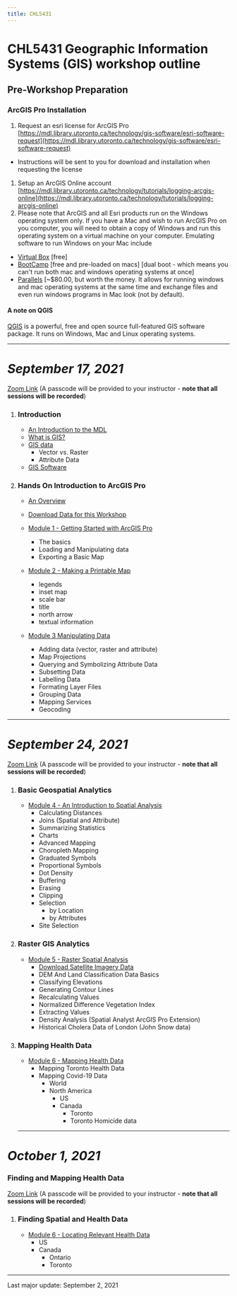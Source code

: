 ```yaml
---
title: CHL5431
---
```


# CHL5431 Geographic Information Systems (GIS) workshop outline


## Pre-Workshop Preparation

### ArcGIS Pro Installation

1. Request an esri license for ArcGIS Pro [https://mdl.library.utoronto.ca/technology/gis-software/esri-software-request](https://mdl.library.utoronto.ca/technology/gis-software/esri-software-request)
  * Instructions will be sent to you for download and installation when requesting the license
1. Setup an ArcGIS Online account [https://mdl.library.utoronto.ca/technology/tutorials/logging-arcgis-online](https://mdl.library.utoronto.ca/technology/tutorials/logging-arcgis-online)
1. Please note that ArcGIS and all Esri products run on the Windows operating system only. If you have a Mac and wish to run ArcGIS Pro on you computer, you will need to obtain a copy of Windows and run this operating system on a virtual machine on your computer. Emulating software to run Windows on your Mac include 
  * [Virtual Box](https://www.oracle.com/virtualization/virtualbox/) [free]
  * [BootCamp](https://support.apple.com/en-ca/boot-camp) [free and pre-loaded on macs] [dual boot - which means you can't run both mac and windows operating systems at once]
  * [Parallels](https://www.parallels.com/) [~$80.00, but worth the money. It allows for running windows and mac operating systems at the same time and exchange files and even run windows programs in Mac look (not by default).

#### A note on QGIS

[QGIS](http://qgis.com) is a powerful, free and open source full-featured GIS software package. It runs on Windows, Mac and Linux operating systems. 

---

# *September 17, 2021*
[Zoom Link](https://utoronto.zoom.us/j/86413135307?from=addon)
(A passcode will be provided to your instructor - **note that all sessions will be recorded**)


1. ### Introduction

	- [An Introduction to the MDL](https://maps.library.utoronto.ca/workshops/ArcGISProWorkshop/2021/00%20-%20MDL%20(2021).pdf)
	- [What is GIS?](https://maps.library.utoronto.ca/workshops/ArcGISProWorkshop/2021/01%20-%20What%20is%20GIS_%20(2021).pdf)
	- [GIS data](https://maps.library.utoronto.ca/workshops/ArcGISProWorkshop/2021/02%20-%20GIS%20Data%20(2021).pdf)
		- Vector vs. Raster
		- Attribute Data
	- [GIS Software](https://maps.library.utoronto.ca/workshops/ArcGISProWorkshop/2021/03%20-%20GIS%20Software%20(2021).pdf)

1. ### Hands On Introduction to ArcGIS Pro

	- [An Overview](https://maps.library.utoronto.ca/workshops/ArcGISProWorkshop/2021/04%20-%20ArcGIS%20Pro%20Modules%20Overview%20(2021).pdf)
	- [Download Data for this Workshop](https://maps.library.utoronto.ca/workshops/ArcGISProWorkshop/2020/ArcGISProWorkshop2020.zip)
	- [Module 1 - Getting Started with ArcGIS Pro](https://maps.library.utoronto.ca/workshops/ArcGISProWorkshop/2021/05%20-%20ArcGIS%20pro%20Module%201%20-%20A%20Tour%20of%20ArcGIS%20Pro%20(2021).pdf)
		- The basics
		- Loading and Manipulating data
		- Exporting a Basic Map
	- [Module 2 - Making a Printable Map](https://maps.library.utoronto.ca/workshops/ArcGISProWorkshop/2021/06%20-%20ArcGIS%20Pro%20Module%202%20-%20Making%20a%20Map%20(2021).pdf) 
		- legends
		- inset map
		- scale bar
		- title
		- north arrow
	  - textual information
	
	- [Module 3 Manipulating Data](https://maps.library.utoronto.ca/workshops/ArcGISProWorkshop/2021/07%20-%20ArcGIS%20Pro%20Module%203%20-%20Loading%20and%20Manipulating%20Data%20(2021).pdf)
		- Adding data (vector, raster and attribute)
		- Map Projections
		- Querying and Symbolizing Attribute Data
		- Subsetting Data
		- Labelling Data
		- Formating Layer Files
		- Grouping Data
		- Mapping Services
		- Geocoding



---

# *September 24, 2021*

[Zoom Link](https://utoronto.zoom.us/j/86413135307?from=addon)
(A passcode will be provided to your instructor - **note that all sessions will be recorded**)

1. ### Basic Geospatial Analytics

	- [Module 4 - An Introduction to Spatial Analysis](https://maps.library.utoronto.ca/workshops/ArcGISProWorkshop/2021/08%20-%20ArcGIS%20Pro%20Module%204%20-%20Analysis%20Tools%20(2021).pdf)
		- Calculating Distances
		- Joins (Spatial and Attribute)
		- Summarizing Statistics
		- Charts
		- Advanced Mapping
		- Choropleth Mapping
		- Graduated Symbols
		- Proportional Symbols
		- Dot Density
		- Buffering
		- Erasing
		- Clipping
		- Selection 
			- by Location
			- by Attributes
		- Site Selection
1. ### Raster GIS Analytics
	- [Module 5 - Raster Spatial Analysis](https://maps.library.utoronto.ca/workshops/ArcGISProWorkshop/2021/09%20-%20ArcGIS%20Pro%20Module%205%20-%20Working%20with%20Raster%20Data%20(2021).pdf)
		- [Download Satellite Imagery Data](https://maps.library.utoronto.ca/workshops/ArcGISProWorkshop/2021/landsat8.tar)
		- DEM And Land Classification Data Basics
		- Classifying Elevations
		- Generating Contour Lines
		- Recalculating Values
		- Normalized Difference Vegetation Index
		- Extracting Values
		- Density Analysis (Spatial Analyst ArcGIS Pro Extension)
		- Historical Cholera Data of London (John Snow data)
	
1. ### Mapping Health Data
	- [Module 6 - Mapping Health Data](https://maps.library.utoronto.ca/workshops/ArcGISProWorkshop/2021/10%20-%20ArcGIS%20Pro%20Module%207%20%20-%20Mapping%20Toronto%20Health%20Data%20(covid-19).pdf) 
		- Mapping Toronto Health Data
		- Mapping Covid-19 Data
		  - World 
		  - North America
		    - US
		    - Canada
		      - Toronto
	          - Toronto Homicide data

	---

# *October 1, 2021*

### Finding and Mapping Health Data

[Zoom Link](https://utoronto.zoom.us/j/86413135307?from=addon)
(A passcode will be provided to your instructor - **note that all sessions will be recorded**)

1. ### Finding Spatial and Health Data
	- [Module 6 - Locating Relevant Health Data](https://maps.library.utoronto.ca/workshops/FindingGeoData/FindingGeohealthData2021.pdf)
		- US
		- Canada 
		  - Ontario
		  - Toronto

---
Last major update: September 2, 2021
